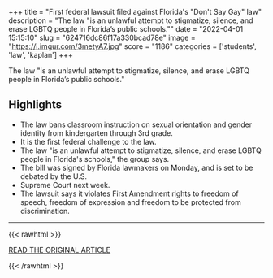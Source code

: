 +++
title = "First federal lawsuit filed against Florida's \"Don't Say Gay\" law"
description = "The law \"is an unlawful attempt to stigmatize, silence, and erase LGBTQ people in Florida’s public schools.\""
date = "2022-04-01 15:15:10"
slug = "624716dc86f17a330bcad78e"
image = "https://i.imgur.com/3metyA7.jpg"
score = "1186"
categories = ['students', 'law', 'kaplan']
+++

The law \"is an unlawful attempt to stigmatize, silence, and erase LGBTQ people in Florida’s public schools.\"

## Highlights

- The law bans classroom instruction on sexual orientation and gender identity from kindergarten through 3rd grade.
- It is the first federal challenge to the law.
- The law "is an unlawful attempt to stigmatize, silence, and erase LGBTQ people in Florida's schools," the group says.
- The bill was signed by Florida lawmakers on Monday, and is set to be debated by the U.S.
- Supreme Court next week.
- The lawsuit says it violates First Amendment rights to freedom of speech, freedom of expression and freedom to be protected from discrimination.

---

{{< rawhtml >}}
  <p class="article-category">
    <a target="_blank" href="https://www.axios.com/florida-dont-say-gay-federal-lawsuit-7c4d5a6d-7349-41ae-b45a-26b21a173a34.html">READ THE ORIGINAL ARTICLE</a>
  </p>
{{< /rawhtml >}}
